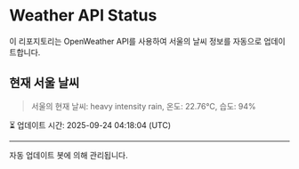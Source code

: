 
# Weather API Status

이 리포지토리는 OpenWeather API를 사용하여 서울의 날씨 정보를 자동으로 업데이트합니다.

## 현재 서울 날씨
> 서울의 현재 날씨: heavy intensity rain, 온도: 22.76°C, 습도: 94%

⏳ 업데이트 시간: 2025-09-24 04:18:04 (UTC)

---
자동 업데이트 봇에 의해 관리됩니다.
